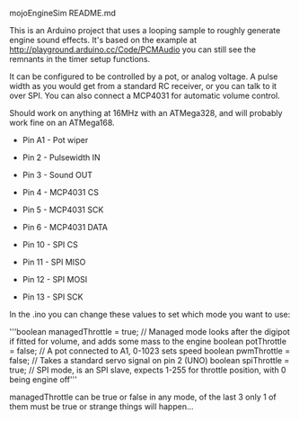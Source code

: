 mojoEngineSim README.md


This is an Arduino project that uses a looping sample to roughly generate engine sound effects. It's
based on the example at http://playground.arduino.cc/Code/PCMAudio you can still see the remnants
in the timer setup functions.

It can be configured to be controlled by a pot, or analog voltage. A pulse width as you would get from
a standard RC receiver, or you can talk to it over SPI. You can also connect a MCP4031 for automatic
volume control.


Should work on anything at 16MHz with an ATMega328, and will probably work fine on an ATMega168.

* Pin A1 - Pot wiper
 
* Pin  2 - Pulsewidth IN
* Pin  3 - Sound OUT
* Pin  4 - MCP4031 CS
* Pin  5 - MCP4031 SCK
* Pin  6 - MCP4031 DATA
 
* Pin 10 - SPI CS
* Pin 11 - SPI MISO
* Pin 12 - SPI MOSI
* Pin 13 - SPI SCK


In the .ino you can change these values to set which mode you want to use:

'''boolean managedThrottle = true; // Managed mode looks after the digipot if fitted for volume, and adds some mass to the engine
boolean potThrottle = false;    // A pot connected to A1, 0-1023 sets speed
boolean pwmThrottle = false;    // Takes a standard servo signal on pin 2 (UNO)
boolean spiThrottle = true;     // SPI mode, is an SPI slave, expects 1-255 for throttle position, with 0 being engine off'''

managedThrottle can be true or false in any mode, of the last 3 only 1 of them must be true or strange things will happen...